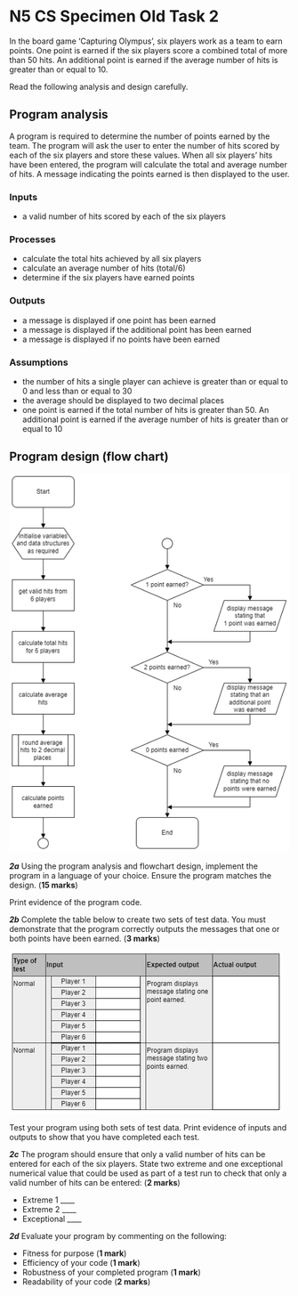 # N5 CS Specimen Old Task 2

In the board game ‘Capturing Olympus’, six players work as a team to earn points. One point is earned if the six players score a combined total of more than 50 hits. An additional point is earned if the average number of hits is greater than or equal to 10.

Read the following analysis and design carefully.

## Program analysis

A program is required to determine the number of points earned by the team.
The program will ask the user to enter the number of hits scored by each of the six players and store these values. When all six players’ hits have been entered, the program will calculate the total and average number of hits. A message indicating the points earned is then displayed to the user.

### Inputs

* a valid number of hits scored by each of the six players

### Processes

* calculate the total hits achieved by all six players
* calculate an average number of hits (total/6)
* determine if the six players have earned points

### Outputs

* a message is displayed if one point has been earned
* a message is displayed if the additional point has been earned
* a message is displayed if no points have been earned

### Assumptions

* the number of hits a single player can achieve is greater than or equal to 0 and less than or equal to 30
* the average should be displayed to two decimal places
* one point is earned if the total number of hits is greater than 50. An additional point is earned if the average number of hits is greater than or equal to 10

## Program design (flow chart)

![Flow chart](assets/fc.png)

___2a___ Using the program analysis and flowchart design, implement the program in a language of your choice. Ensure the program matches the design. (__15 marks__)

Print evidence of the program code.

___2b___ Complete the table below to create two sets of test data. You must demonstrate that the program correctly outputs the messages that one or both points have been earned. (__3 marks__)

![Test data](assets/test.png)

Test your program using both sets of test data. Print evidence of inputs and outputs to show that you have completed each test.

___2c___ The program should ensure that only a valid number of hits can be entered for each of the six players. State two extreme and one exceptional numerical value that could be used as part of a test run to check that only a valid number of hits can be
entered: (__2 marks__)

* Extreme 1 ____
* Extreme 2 ____
* Exceptional ____

___2d___ Evaluate your program by commenting on the following:

* Fitness for purpose (__1 mark__)
* Efficiency of your code (__1 mark__)
* Robustness of your completed program (__1 mark__)
* Readability of your code (__2 marks__)